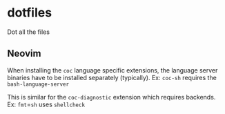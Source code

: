 # dotfiles

Dot all the files

## Neovim

When installing the `coc` language specific extensions, the language server
binaries have to be installed separately (typically).
Ex: `coc-sh` requires the `bash-language-server`

This is similar for the `coc-diagnostic` extension which requires backends.
Ex: `fmt`=`sh` uses `shellcheck`


